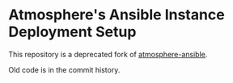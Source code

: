 Atmosphere's Ansible Instance Deployment Setup
==============================================

This repository is a deprecated fork of [atmosphere-ansible](https://github.com/cyverse/atmosphere-ansible).

Old code is in the commit history.
